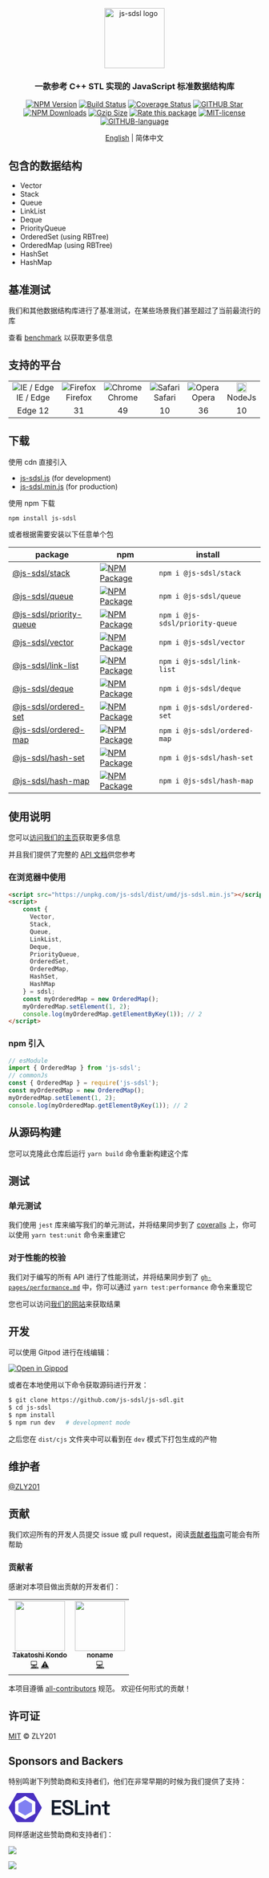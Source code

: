 <p align="center">
  <a href="https://js-sdsl.github.io/" target="_blank" rel="noopener noreferrer">
    <img src="https://js-sdsl.github.io/assets/logo-removebg.png" alt="js-sdsl logo" width="120" />
  </a>
</p>

<h3><p align="center">一款参考 C++ STL 实现的 JavaScript 标准数据结构库</p></h3>

<p align="center">
  <a href="https://www.npmjs.com/package/js-sdsl"><img src="https://img.shields.io/npm/v/js-sdsl.svg" alt="NPM Version" /></a>
  <a href="https://github.com/js-sdsl/js-sdsl/actions/workflows/build.yml"><img src="https://img.shields.io/github/workflow/status/js-sdsl/js-sdsl/js-sdsl%20CI" alt="Build Status" /></a>
  <a href='https://coveralls.io/github/js-sdsl/js-sdsl?branch=main'><img src='https://coveralls.io/repos/github/js-sdsl/js-sdsl/badge.svg?branch=main' alt='Coverage Status' /></a>
  <a href="https://github.com/js-sdsl/js-sdsl"><img src="https://img.shields.io/github/stars/js-sdsl/js-sdsl.svg" alt="GITHUB Star" /></a>
  <a href="https://npmcharts.com/compare/js-sdsl?minimal=true"><img src="https://img.shields.io/npm/dm/js-sdsl.svg" alt="NPM Downloads" /></a>
  <a href="https://unpkg.com/js-sdsl/dist/umd/js-sdsl.min.js"><img src="https://img.badgesize.io/https://unpkg.com/js-sdsl/dist/umd/js-sdsl.min.js?compression=gzip&style=flat-square/" alt="Gzip Size"></a>
  <a href="https://openbase.com/js/js-sdsl?utm_source=embedded&amp;utm_medium=badge&amp;utm_campaign=rate-badge"><img src="https://badges.openbase.com/js/rating/js-sdsl.svg?token=fh3LMNOV+JSWykSjtg1rA8kouSYkJoIDzGbvaByq5X0=" alt="Rate this package"/></a>
  <a href="https://opensource.org/licenses/MIT"><img src="https://img.shields.io/npm/l/js-sdsl.svg" alt="MIT-license" /></a>
  <a href="https://github.com/js-sdsl/js-sdsl/"><img src="https://img.shields.io/github/languages/top/js-sdsl/js-sdsl.svg" alt="GITHUB-language" /></a>
</p>

<p align="center"><a href="https://github.com/js-sdsl/js-sdsl/blob/main/README.md">English</a> | 简体中文</p>

## 包含的数据结构

- Vector
- Stack
- Queue
- LinkList
- Deque
- PriorityQueue
- OrderedSet (using RBTree)
- OrderedMap (using RBTree)
- HashSet
- HashMap

## 基准测试

我们和其他数据结构库进行了基准测试，在某些场景我们甚至超过了当前最流行的库

查看 [benchmark](https://js-sdsl.github.io/#/zh-cn/test/benchmark-analyze) 以获取更多信息

## 支持的平台

<table>
  <tr align="center">
    <td>
      <img alt="IE / Edge" src="https://www.w3schools.com/images/compatible_edge2020.png" />
      <div>IE / Edge</div>
    </td>
    <td>
      <img alt="Firefox" src="https://www.w3schools.com/images/compatible_firefox2020.png" />
      <div>Firefox</div>
    </td>
    <td>
      <img alt="Chrome" src="https://www.w3schools.com/images/compatible_chrome2020.png" />
      <div>Chrome</div>
    </td>
    <td>
      <img alt="Safari" src="https://www.w3schools.com/images/compatible_safari2020.png" />
      <div>Safari</div>
    </td>
    <td>
      <img alt="Opera" src="https://www.w3schools.com/images/compatible_opera2020.png" />
      <div>Opera</div>
    </td>
    <td>
      <img alt="NodeJs" src="https://cdn-icons-png.flaticon.com/512/5968/5968322.png" width="20" />
      <div>NodeJs</div>
    </td>
  </tr>
  <tr align="center">
    <td>Edge 12</td>
    <td>31</td>
    <td>49</td>
    <td>10</td>
    <td>36</td>
    <td>10</td>
  </tr>
</table>

## 下载

使用 cdn 直接引入

- [js-sdsl.js](https://unpkg.com/js-sdsl/dist/umd/js-sdsl.js) (for development)
- [js-sdsl.min.js](https://unpkg.com/js-sdsl/dist/umd/js-sdsl.min.js) (for production)

使用 npm 下载

```bash
npm install js-sdsl
```

或者根据需要安装以下任意单个包

| package                                                                                 | npm                                                                                                                           | install                         |
|-----------------------------------------------------------------------------------------|-------------------------------------------------------------------------------------------------------------------------------|---------------------------------|
| [@js-sdsl/stack](https://js-sdsl.github.io/js-sdsl/classes/Stack.html)                  | [![NPM Package](https://img.shields.io/npm/v/@js-sdsl/stack)](https://www.npmjs.com/package/@js-sdsl/stack)                   | `npm i @js-sdsl/stack`          |
| [@js-sdsl/queue](https://js-sdsl.github.io/js-sdsl/classes/Queue.html)                  | [![NPM Package](https://img.shields.io/npm/v/@js-sdsl/queue)](https://www.npmjs.com/package/@js-sdsl/queue)                   | `npm i @js-sdsl/queue`          |
| [@js-sdsl/priority-queue](https://js-sdsl.github.io/js-sdsl/classes/PriorityQueue.html) | [![NPM Package](https://img.shields.io/npm/v/@js-sdsl/priority-queue)](https://www.npmjs.com/package/@js-sdsl/priority-queue) | `npm i @js-sdsl/priority-queue` |
| [@js-sdsl/vector](https://js-sdsl.github.io/js-sdsl/classes/Vector.html)                | [![NPM Package](https://img.shields.io/npm/v/@js-sdsl/vector)](https://www.npmjs.com/package/@js-sdsl/vector)                 | `npm i @js-sdsl/vector`         |
| [@js-sdsl/link-list](https://js-sdsl.github.io/js-sdsl/classes/LinkList.html)           | [![NPM Package](https://img.shields.io/npm/v/@js-sdsl/link-list)](https://www.npmjs.com/package/@js-sdsl/link-list)           | `npm i @js-sdsl/link-list`      |
| [@js-sdsl/deque](https://js-sdsl.github.io/js-sdsl/classes/Deque.html)                  | [![NPM Package](https://img.shields.io/npm/v/@js-sdsl/deque)](https://www.npmjs.com/package/@js-sdsl/deque)                   | `npm i @js-sdsl/deque`          |
| [@js-sdsl/ordered-set](https://js-sdsl.github.io/js-sdsl/classes/OrderedSet.html)       | [![NPM Package](https://img.shields.io/npm/v/@js-sdsl/ordered-set)](https://www.npmjs.com/package/@js-sdsl/ordered-set)       | `npm i @js-sdsl/ordered-set`    |
| [@js-sdsl/ordered-map](https://js-sdsl.github.io/js-sdsl/classes/OrderedMap.html)       | [![NPM Package](https://img.shields.io/npm/v/@js-sdsl/ordered-map)](https://www.npmjs.com/package/@js-sdsl/ordered-map)       | `npm i @js-sdsl/ordered-map`    |
| [@js-sdsl/hash-set](https://js-sdsl.github.io/js-sdsl/classes/HashSet.html)             | [![NPM Package](https://img.shields.io/npm/v/@js-sdsl/hash-set)](https://www.npmjs.com/package/@js-sdsl/hash-set)             | `npm i @js-sdsl/hash-set`       |
| [@js-sdsl/hash-map](https://js-sdsl.github.io/js-sdsl/classes/HashMap.html)             | [![NPM Package](https://img.shields.io/npm/v/@js-sdsl/hash-map)](https://www.npmjs.com/package/@js-sdsl/hash-map)             | `npm i @js-sdsl/hash-map`       |

## 使用说明

您可以[访问我们的主页](https://js-sdsl.github.io/)获取更多信息

并且我们提供了完整的 [API 文档](https://js-sdsl.github.io/js-sdsl/index.html)供您参考

### 在浏览器中使用

```html
<script src="https://unpkg.com/js-sdsl/dist/umd/js-sdsl.min.js"></script>
<script>
    const { 
      Vector,
      Stack,
      Queue,
      LinkList,
      Deque,
      PriorityQueue,
      OrderedSet,
      OrderedMap,
      HashSet,
      HashMap
    } = sdsl;
    const myOrderedMap = new OrderedMap();
    myOrderedMap.setElement(1, 2);
    console.log(myOrderedMap.getElementByKey(1)); // 2
</script>
```

### npm 引入

```javascript
// esModule
import { OrderedMap } from 'js-sdsl';
// commonJs
const { OrderedMap } = require('js-sdsl');
const myOrderedMap = new OrderedMap();
myOrderedMap.setElement(1, 2);
console.log(myOrderedMap.getElementByKey(1)); // 2
```

## 从源码构建

您可以克隆此仓库后运行 `yarn build` 命令重新构建这个库

## 测试

### 单元测试

我们使用 `jest` 库来编写我们的单元测试，并将结果同步到了 [coveralls](https://coveralls.io/github/js-sdsl/js-sdsl) 上，你可以使用 `yarn test:unit` 命令来重建它

### 对于性能的校验

我们对于编写的所有 API 进行了性能测试，并将结果同步到了 [`gh-pages/performance.md`](https://github.com/js-sdsl/js-sdsl/blob/gh-pages/performance.md) 中，你可以通过 `yarn test:performance` 命令来重现它

您也可以访问[我们的网站](https://js-sdsl.github.io/#/zh-cn/test/performance-test)来获取结果

## 开发

可以使用 Gitpod 进行在线编辑：

[![Open in Gippod](https://gitpod.io/button/open-in-gitpod.svg)](https://gitpod.io/#https://github.com/js-sdsl/js-sdsl)

或者在本地使用以下命令获取源码进行开发：

```bash
$ git clone https://github.com/js-sdsl/js-sdl.git
$ cd js-sdsl
$ npm install
$ npm run dev   # development mode
```

之后您在 `dist/cjs` 文件夹中可以看到在 `dev` 模式下打包生成的产物

## 维护者

[@ZLY201](https://github.com/ZLY201)

## 贡献

我们欢迎所有的开发人员提交 issue 或 pull request，阅读[贡献者指南](https://github.com/js-sdsl/js-sdsl/blob/main/.github/CONTRIBUTING.md)可能会有所帮助

### 贡献者

感谢对本项目做出贡献的开发者们：

<!-- ALL-CONTRIBUTORS-LIST:START - Do not remove or modify this section -->
<!-- prettier-ignore-start -->
<!-- markdownlint-disable -->
<table>
  <tbody>
    <tr>
      <td align="center"><a href="https://www.linkedin.com/in/takatoshi-kondo-02a91410/"><img src="https://avatars.githubusercontent.com/u/275959?v=4?s=100" width="100px;" alt=""/><br /><sub><b>Takatoshi Kondo</b></sub></a><br /><a href="https://github.com/js-sdsl/js-sdsl/commits?author=redboltz" title="Code">💻</a> <a href="https://github.com/js-sdsl/js-sdsl/commits?author=redboltz" title="Tests">⚠️</a></td>
      <td align="center"><a href="https://www.youtube.com/c/noname0310"><img src="https://avatars.githubusercontent.com/u/48761044?v=4?s=100" width="100px;" alt=""/><br /><sub><b>noname</b></sub></a><br /><a href="https://github.com/js-sdsl/js-sdsl/commits?author=noname0310" title="Code">💻</a></td>
    </tr>
  </tbody>
</table>

<!-- markdownlint-restore -->
<!-- prettier-ignore-end -->

<!-- ALL-CONTRIBUTORS-LIST:END -->

本项目遵循 [all-contributors](https://github.com/all-contributors/all-contributors) 规范。 欢迎任何形式的贡献！

## 许可证

[MIT](https://github.com/js-sdsl/js-sdsl/blob/main/LICENSE) © ZLY201

## Sponsors and Backers

特别鸣谢下列赞助商和支持者们，他们在非常早期的时候为我们提供了支持：

<svg xmlns="http://www.w3.org/2000/svg" width="203" height="58" fill="none">
  <path d="m46.557 21.11-12.54-7.24a1.014 1.014 0 0 0-1.015 0l-12.54 7.24a1.015 1.015 0 0 0-.508.878v14.48c0 .362.194.697.508.879l12.54 7.24c.314.181.7.181 1.015 0l12.54-7.24c.314-.181.507-.516.507-.879v-14.48c0-.363-.193-.697-.507-.879Z" fill="#8080F2"/>
  <path d="M.904 27.705 15.888 1.638C16.432.695 17.438 0 18.526 0h29.967c1.089 0 2.094.695 2.639 1.638l14.983 26.01a3.1 3.1 0 0 1 0 3.074L51.132 56.576c-.545.942-1.55 1.424-2.639 1.424H18.526c-1.088 0-2.094-.467-2.638-1.41L.905 30.694a2.94 2.94 0 0 1 0-2.99Zm12.407 12.534c0 .384.231.738.563.93L32.96 52.18c.332.192.748.192 1.08 0l19.1-11.011c.332-.192.564-.546.564-.93V18.216c0-.383-.229-.738-.56-.93L34.057 6.277a1.084 1.084 0 0 0-1.079 0l-19.102 11.01c-.332.192-.566.547-.566.93V40.24Z" fill="#4B32C3"/>
  <path d="M86.697 43.71V14.29h18.745v4.581h-13.66v7.733h12.483v4.582H91.783v7.943h13.869v4.581H86.697Zm32.222.589c-2.241 0-4.231-.393-5.968-1.177-1.709-.813-3.054-1.976-4.035-3.489-.98-1.513-1.471-3.362-1.471-5.547v-1.093h5.002v1.093c0 1.933.588 3.376 1.765 4.328 1.177.953 2.746 1.43 4.707 1.43 1.99 0 3.489-.407 4.497-1.22 1.009-.812 1.513-1.863 1.513-3.152 0-.868-.238-1.569-.714-2.101-.476-.56-1.177-1.009-2.102-1.345-.896-.336-1.989-.658-3.278-.967l-1.261-.252c-1.933-.448-3.614-1.008-5.043-1.68-1.401-.701-2.48-1.598-3.236-2.69-.757-1.094-1.135-2.523-1.135-4.288 0-1.765.42-3.278 1.261-4.539.84-1.26 2.031-2.227 3.572-2.9 1.541-.672 3.348-1.009 5.422-1.009 2.073 0 3.923.35 5.548 1.051 1.625.7 2.9 1.751 3.824 3.152.953 1.401 1.429 3.153 1.429 5.254v1.387h-5.001v-1.387c0-1.205-.238-2.172-.715-2.9-.476-.729-1.148-1.26-2.017-1.597-.869-.336-1.891-.504-3.068-.504-1.737 0-3.054.336-3.951 1.008-.896.673-1.345 1.625-1.345 2.858 0 .785.196 1.457.589 2.018.42.532 1.022.98 1.807 1.345.812.336 1.821.63 3.026.882l1.261.294c2.017.449 3.782 1.023 5.296 1.723 1.513.673 2.689 1.57 3.53 2.69.869 1.121 1.303 2.578 1.303 4.371 0 1.766-.462 3.32-1.387 4.666-.897 1.345-2.172 2.395-3.825 3.152-1.625.756-3.558 1.135-5.8 1.135Zm14.181-.589V14.29h5.085v24.839h13.786v4.581H133.1Zm21.727 0V22.948h4.834V43.71h-4.834Zm2.396-23.41c-.869 0-1.625-.28-2.269-.84-.617-.589-.925-1.36-.925-2.312 0-.953.308-1.71.925-2.27a3.255 3.255 0 0 1 2.269-.882c.925 0 1.681.294 2.27.882.616.56.924 1.317.924 2.27 0 .953-.308 1.723-.924 2.311-.589.56-1.345.841-2.27.841Zm7.302 23.41V22.948h4.75v2.9h.714c.364-.785 1.023-1.527 1.975-2.228.953-.7 2.396-1.05 4.329-1.05 1.598 0 3.012.364 4.245 1.092a7.435 7.435 0 0 1 2.858 3.026c.701 1.29 1.051 2.816 1.051 4.582v12.44h-4.833V31.648c0-1.681-.421-2.928-1.261-3.74-.813-.841-1.976-1.262-3.489-1.262-1.709 0-3.054.575-4.034 1.724-.981 1.12-1.471 2.732-1.471 4.833V43.71h-4.834Zm31.924 0c-1.345 0-2.424-.392-3.236-1.177-.785-.812-1.177-1.905-1.177-3.278V26.941h-5.422v-3.993h5.422v-6.683h4.833v6.683h5.968v3.993h-5.968v11.516c0 .84.393 1.26 1.177 1.26h4.161v3.993h-5.758Z" fill="#101828"/>
</svg>

同样感谢这些赞助商和支持者们：

[![](https://opencollective.com/js-sdsl/tiers/sponsors.svg?avatarHeight=36)](https://opencollective.com/js-sdsl#support)

[![](https://opencollective.com/js-sdsl/tiers/backers.svg?avatarHeight=36)](https://opencollective.com/js-sdsl#support)
